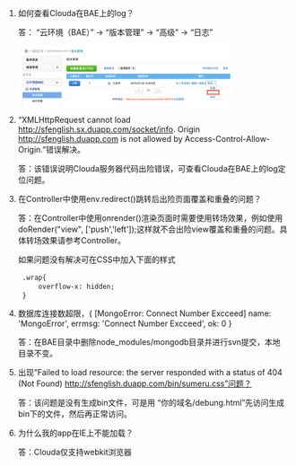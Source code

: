 1. 如何查看Clouda在BAE上的log？

    答： “云环境（BAE）” -> “版本管理” -> “高级” -> “日志”

    <img style="max-width: 80%;;" src="./images/bae_log.png">

2. “XMLHttpRequest cannot load http://sfenglish.sx.duapp.com/socket/info. Origin http://sfenglish.duapp.com is not allowed by Access-Control-Allow-Origin.”错误解决。

    答：该错误说明Clouda服务器代码出险错误，可查看Clouda在BAE上的log定位问题。


3. 在Controller中使用env.redirect()跳转后出险页面覆盖和重叠的问题？

	答：在Controller中使用onrender()渲染页面时需要使用转场效果，例如使用doRender("view", ['push','left']);这样就不会出险view覆盖和重叠的问题。具体转场效果请参考Controller。

	如果问题没有解决可在CSS中加入下面的样式

	    .wrap{
            overflow-x: hidden;
        }

4. 数据库连接数超限，{ [MongoError: Connect Number Excceed] name: 'MongoError', errmsg: 'Connect Number Excceed', ok: 0 }

	答：在BAE目录中删除node_modules/mongodb目录并进行svn提交，本地目录不变。


5. 出现“Failed to load resource: the server responded with a status of 404 (Not Found) http://sfenglish.duapp.com/bin/sumeru.css”问题？

    答：该问题是没有生成bin文件，可是用 “你的域名/debung.html”先访问生成bin下的文件，然后再正常访问。


6. 为什么我的app在IE上不能加载？

	答：Clouda仅支持webkit浏览器

